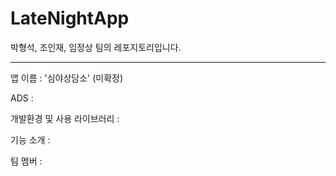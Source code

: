 # LateNightApp

박형석, 조인재, 임정상 팀의 레포지토리입니다. 

---

앱 이름 : '심야상담소' (미확정)

ADS : 

개발환경 및 사용 라이브러리 : 

기능 소개 : 

팀 멤버 : 


